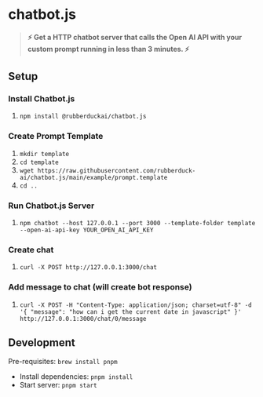 # chatbot.js

> #### ⚡ Get a HTTP chatbot server that calls the Open AI API with your custom prompt running in less than 3 minutes. ⚡

## Setup

### Install Chatbot.js
1. `npm install @rubberduckai/chatbot.js`

### Create Prompt Template
1. `mkdir template`
1. `cd template`
1. `wget https://raw.githubusercontent.com/rubberduck-ai/chatbot.js/main/example/prompt.template`
1. `cd ..`

### Run Chatbot.js Server
1. `npm chatbot --host 127.0.0.1 --port 3000 --template-folder template --open-ai-api-key YOUR_OPEN_AI_API_KEY`

### Create chat
1. `curl -X POST http://127.0.0.1:3000/chat`

### Add message to chat (will create bot response)
1. `curl -X POST -H "Content-Type: application/json; charset=utf-8" -d '{ "message": "how can i get the current date in javascript" }' http://127.0.0.1:3000/chat/0/message`

## Development

Pre-requisites: `brew install pnpm`

* Install dependencies: `pnpm install`
* Start server: `pnpm start`
